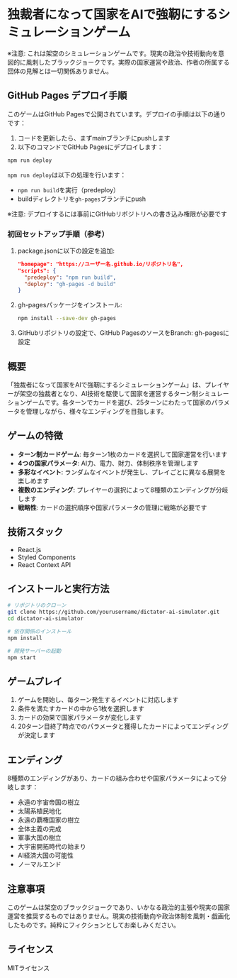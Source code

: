 # 独裁者になって国家をAIで強靭にするシミュレーションゲーム

※注意: これは架空のシミュレーションゲームです。現実の政治や技術動向を意図的に風刺したブラックジョークです。実際の国家運営や政治、作者の所属する団体の見解とは一切関係ありません。

## GitHub Pages デプロイ手順

このゲームはGitHub Pagesで公開されています。デプロイの手順は以下の通りです：

1. コードを更新したら、まずmainブランチにpushします
2. 以下のコマンドでGitHub Pagesにデプロイします：

```bash
npm run deploy
```

`npm run deploy`は以下の処理を行います：
- `npm run build`を実行（predeploy）
- buildディレクトリを`gh-pages`ブランチにpush

※注意: デプロイするには事前にGitHubリポジトリへの書き込み権限が必要です

### 初回セットアップ手順（参考）

1. package.jsonに以下の設定を追加:
   ```json
   "homepage": "https://ユーザー名.github.io/リポジトリ名",
   "scripts": {
     "predeploy": "npm run build",
     "deploy": "gh-pages -d build"
   }
   ```

2. gh-pagesパッケージをインストール:
   ```bash
   npm install --save-dev gh-pages
   ```

3. GitHubリポジトリの設定で、GitHub PagesのソースをBranch: gh-pagesに設定

## 概要

「独裁者になって国家をAIで強靭にするシミュレーションゲーム」は、プレイヤーが架空の独裁者となり、AI技術を駆使して国家を運営するターン制シミュレーションゲームです。各ターンでカードを選び、25ターンにわたって国家のパラメータを管理しながら、様々なエンディングを目指します。

## ゲームの特徴

- **ターン制カードゲーム**: 毎ターン1枚のカードを選択して国家運営を行います
- **4つの国家パラメータ**: AI力、電力、財力、体制秩序を管理します
- **多彩なイベント**: ランダムなイベントが発生し、プレイごとに異なる展開を楽しめます
- **複数のエンディング**: プレイヤーの選択によって8種類のエンディングが分岐します
- **戦略性**: カードの選択順序や国家パラメータの管理に戦略が必要です

## 技術スタック

- React.js
- Styled Components
- React Context API

## インストールと実行方法

```bash
# リポジトリのクローン
git clone https://github.com/yourusername/dictator-ai-simulator.git
cd dictator-ai-simulator

# 依存関係のインストール
npm install

# 開発サーバーの起動
npm start
```

## ゲームプレイ

1. ゲームを開始し、毎ターン発生するイベントに対応します
2. 条件を満たすカードの中から1枚を選択します
3. カードの効果で国家パラメータが変化します
4. 20ターン目終了時点でのパラメータと獲得したカードによってエンディングが決定します

## エンディング

8種類のエンディングがあり、カードの組み合わせや国家パラメータによって分岐します：

- 永遠の宇宙帝国の樹立 
- 太陽系植民地化
- 永遠の覇権国家の樹立
- 全体主義の完成
- 軍事大国の樹立
- 大宇宙開拓時代の始まり
- AI経済大国の可能性
- ノーマルエンド

## 注意事項

このゲームは架空のブラックジョークであり、いかなる政治的主張や現実の国家運営を推奨するものではありません。現実の技術動向や政治体制を風刺・戯画化したものです。純粋にフィクションとしてお楽しみください。

## ライセンス

MITライセンス